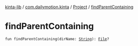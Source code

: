 [kinta-lib](../../index.md) / [com.dailymotion.kinta](../index.md) / [Project](index.md) / [findParentContaining](./find-parent-containing.md)

# findParentContaining

`fun findParentContaining(dirName: `[`String`](https://kotlinlang.org/api/latest/jvm/stdlib/kotlin/-string/index.html)`): `[`File`](https://docs.oracle.com/javase/6/docs/api/java/io/File.html)`?`
